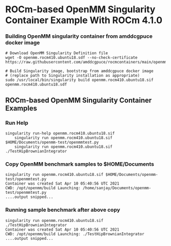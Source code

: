 # ROCm-based OpenMM Singularity Container Example With ROCm 4.1.0

### Building OpenMM singularity container from amddcgpuce docker image

```
# Download OpenMM Singularity Definition file
wget -O openmm.rocm410.ubuntu18.sdf --no-check-certificate https://raw.githubusercontent.com/amddcgpuce/rocmcontainers/main/openmm/openmm.rocm410.ubuntu18.sdf

# Build Singularity image, bootstrap from amddcgpuce docker image
# (replace path to Singularity installation as appropriate)
sudo /usr/local/bin/singularity build openmm.rocm410.ubuntu18.sif openmm.rocm410.ubuntu18.sdf
```

## ROCm-based OpenMM Singularity Container Examples
### Run Help

```
singularity run-help openmm.rocm410.ubuntu18.sif
    singularity run openmm.rocm410.ubuntu18.sif $HOME/Documents/openmm-test/openmmtest.py
    singularity run openmm.rocm410.ubuntu18.sif ./TestHipBrownianIntegrator
```

### Copy OpenMM benchmark samples to $HOME/Documents

```
singularity run openmm.rocm410.ubuntu18.sif $HOME/Documents/openmm-test/openmmtest.py
Container was created Sat Apr 10 05:40:56 UTC 2021
CWD: /opt/openmm/build Launching: /home/sanjay/Documents/openmm-test/openmmtest.py
....output snipped...
```

### Running sample benchmark after above copy

```
singularity run openmm.rocm410.ubuntu18.sif ./TestHipBrownianIntegrator
Container was created Sat Apr 10 05:40:56 UTC 2021
CWD: /opt/openmm/build Launching: ./TestHipBrownianIntegrator
....output snipped...
```
